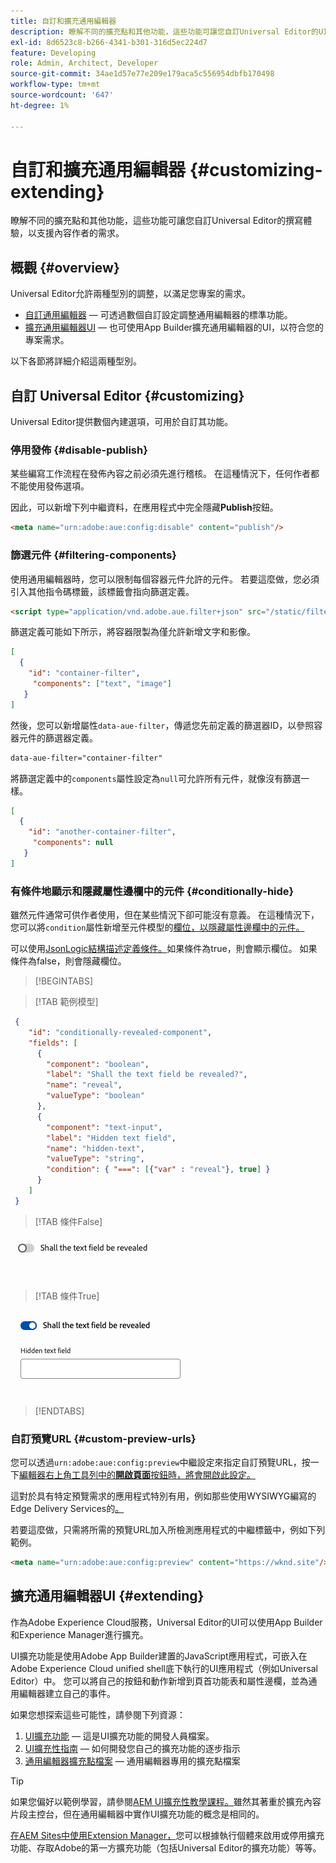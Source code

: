 ```yaml
---
title: 自訂和擴充通用編輯器
description: 瞭解不同的擴充點和其他功能，這些功能可讓您自訂Universal Editor的UI，以支援內容作者的需求。
exl-id: 8d6523c8-b266-4341-b301-316d5ec224d7
feature: Developing
role: Admin, Architect, Developer
source-git-commit: 34ae1d57e77e209e179aca5c556954dbfb170498
workflow-type: tm+mt
source-wordcount: '647'
ht-degree: 1%

---
```



# 自訂和擴充通用編輯器 {#customizing-extending}

瞭解不同的擴充點和其他功能，這些功能可讓您自訂Universal Editor的撰寫體驗，以支援內容作者的需求。

## 概觀 {#overview}

Universal Editor允許兩種型別的調整，以滿足您專案的需求。

* [自訂通用編輯器](#customizing) — 可透過數個自訂設定調整通用編輯器的標準功能。
* [擴充通用編輯器UI](#extending) — 也可使用App Builder擴充通用編輯器的UI，以符合您的專案需求。

以下各節將詳細介紹這兩種型別。

## 自訂 Universal Editor {#customizing}

Universal Editor提供數個內建選項，可用於自訂其功能。

### 停用發佈 {#disable-publish}

某些編寫工作流程在發佈內容之前必須先進行稽核。 在這種情況下，任何作者都不能使用發佈選項。

因此，可以新增下列中繼資料，在應用程式中完全隱藏&#x200B;**Publish**&#x200B;按鈕。

```html
<meta name="urn:adobe:aue:config:disable" content="publish"/>
```

### 篩選元件 {#filtering-components}

使用通用編輯器時，您可以限制每個容器元件允許的元件。 若要這麼做，您必須引入其他指令碼標籤，該標籤會指向篩選定義。

```html
<script type="application/vnd.adobe.aue.filter+json" src="/static/filter-definition.json"></script>
```

篩選定義可能如下所示，將容器限製為僅允許新增文字和影像。

```json
[
  {
    "id": "container-filter",
     "components": ["text", "image"]
   }
]
```

然後，您可以新增屬性`data-aue-filter`，傳遞您先前定義的篩選器ID，以參照容器元件的篩選器定義。

```html
data-aue-filter="container-filter"
```

將篩選定義中的`components`屬性設定為`null`可允許所有元件，就像沒有篩選一樣。

```json
[
  {
    "id": "another-container-filter",
     "components": null
   }
]
```

### 有條件地顯示和隱藏屬性邊欄中的元件 {#conditionally-hide}

雖然元件通常可供作者使用，但在某些情況下卻可能沒有意義。 在這種情況下，您可以將`condition`屬性新增至元件模型的[欄位，以隱藏屬性邊欄中的元件。](/help/implementing/universal-editor/field-types.md#fields)

可以使用[JsonLogic結構描述定義條件。](https://jsonlogic.com/)如果條件為true，則會顯示欄位。 如果條件為false，則會隱藏欄位。

>[!BEGINTABS]

>[!TAB 範例模型]

```json
 {
    "id": "conditionally-revealed-component",
    "fields": [
      {
        "component": "boolean",
        "label": "Shall the text field be revealed?",
        "name": "reveal",
        "valueType": "boolean"
      },
      {
        "component": "text-input",
        "label": "Hidden text field",
        "name": "hidden-text",
        "valueType": "string",
        "condition": { "===": [{"var" : "reveal"}, true] }
      }
    ]
 }
```

>[!TAB 條件False]

![隱藏的文字欄位](assets/hidden.png)

>[!TAB 條件True]

![顯示的文字欄位](assets/shown.png)

>[!ENDTABS]

### 自訂預覽URL {#custom-preview-urls}

您可以透過`urn:adobe:aue:config:preview`中繼設定來指定自訂預覽URL，按一下[編輯器右上角工具列中的&#x200B;**開啟頁面**&#x200B;按鈕時，將會開啟此設定。](/help/sites-cloud/authoring/universal-editor/navigation.md#universal-editor-toolbar)

這對於具有特定預覽需求的應用程式特別有用，例如那些使用WYSIWYG編寫的Edge Delivery Services的[。](/help/edge/wysiwyg-authoring/authoring.md)

若要這麼做，只需將所需的預覽URL加入所檢測應用程式的中繼標籤中，例如下列範例。

```html
<meta name="urn:adobe:aue:config:preview" content="https://wknd.site"/>
```

## 擴充通用編輯器UI {#extending}

作為Adobe Experience Cloud服務，Universal Editor的UI可以使用App Builder和Experience Manager進行擴充。

UI擴充功能是使用Adobe App Builder建置的JavaScript應用程式，可嵌入在Adobe Experience Cloud unified shell底下執行的UI應用程式（例如Universal Editor）中。 您可以將自己的按鈕和動作新增到頁首功能表和屬性邊欄，並為通用編輯器建立自己的事件。

如果您想探索這些可能性，請參閱下列資源：

1. [UI擴充功能](https://developer.adobe.com/uix/docs/) — 這是UI擴充功能的開發人員檔案。
1. [UI擴充性指南](https://developer.adobe.com/uix/docs/guides/) — 如何開發您自己的擴充功能的逐步指示
1. [通用編輯器擴充點檔案](https://developer.adobe.com/uix/docs/services/aem-universal-editor/) — 通用編輯器專用的擴充點檔案

>[!TIP]
>
>如果您偏好以範例學習，請參閱[AEM UI擴充性教學課程。](https://experienceleague.adobe.com/en/docs/experience-manager-learn/cloud-service/developing/extensibility/ui/overview)雖然其著重於擴充內容片段主控台，但在通用編輯器中實作UI擴充功能的概念是相同的。

[在AEM Sites中使用Extension Manager，](https://developer.adobe.com/uix/docs/extension-manager/)您可以根據執行個體來啟用或停用擴充功能、存取Adobe的第一方擴充功能（包括Universal Editor的擴充功能）等等。
